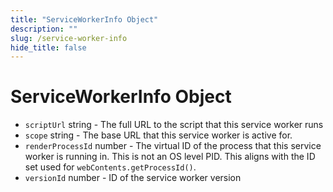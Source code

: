 ```yaml
---
title: "ServiceWorkerInfo Object"
description: ""
slug: /service-worker-info
hide_title: false
---
```


# ServiceWorkerInfo Object

* `scriptUrl` string - The full URL to the script that this service worker runs
* `scope` string - The base URL that this service worker is active for.
* `renderProcessId` number - The virtual ID of the process that this service worker is running in.  This is not an OS level PID.  This aligns with the ID set used for `webContents.getProcessId()`.
* `versionId` number - ID of the service worker version

